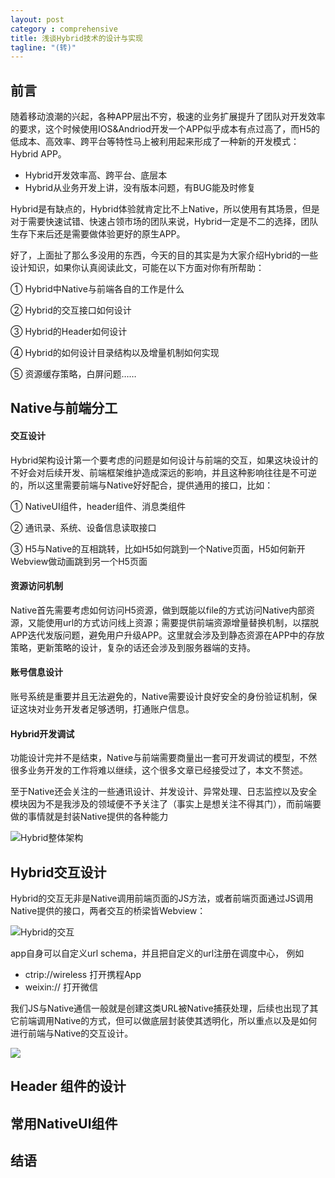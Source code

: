 ```yaml
---
layout: post
category : comprehensive
title: 浅谈Hybrid技术的设计与实现
tagline: "(转)"
---
```


## 前言

随着移动浪潮的兴起，各种APP层出不穷，极速的业务扩展提升了团队对开发效率的要求，这个时候使用IOS&Andriod开发一个APP似乎成本有点过高了，而H5的低成本、高效率、跨平台等特性马上被利用起来形成了一种新的开发模式：Hybrid APP。

- Hybrid开发效率高、跨平台、底层本
- Hybrid从业务开发上讲，没有版本问题，有BUG能及时修复


Hybrid是有缺点的，Hybrid体验就肯定比不上Native，所以使用有其场景，但是对于需要快速试错、快速占领市场的团队来说，Hybrid一定是不二的选择，团队生存下来后还是需要做体验更好的原生APP。

好了，上面扯了那么多没用的东西，今天的目的其实是为大家介绍Hybrid的一些设计知识，如果你认真阅读此文，可能在以下方面对你有所帮助：

① Hybrid中Native与前端各自的工作是什么

② Hybrid的交互接口如何设计

③ Hybrid的Header如何设计

④ Hybrid的如何设计目录结构以及增量机制如何实现

⑤ 资源缓存策略，白屏问题……

## Native与前端分工

#### 交互设计

Hybrid架构设计第一个要考虑的问题是如何设计与前端的交互，如果这块设计的不好会对后续开发、前端框架维护造成深远的影响，并且这种影响往往是不可逆的，所以这里需要前端与Native好好配合，提供通用的接口，比如：

① NativeUI组件，header组件、消息类组件

② 通讯录、系统、设备信息读取接口

③ H5与Native的互相跳转，比如H5如何跳到一个Native页面，H5如何新开Webview做动画跳到另一个H5页面

#### 资源访问机制

Native首先需要考虑如何访问H5资源，做到既能以file的方式访问Native内部资源，又能使用url的方式访问线上资源；需要提供前端资源增量替换机制，以摆脱APP迭代发版问题，避免用户升级APP。这里就会涉及到静态资源在APP中的存放策略，更新策略的设计，复杂的话还会涉及到服务器端的支持。

#### 账号信息设计

账号系统是重要并且无法避免的，Native需要设计良好安全的身份验证机制，保证这块对业务开发者足够透明，打通账户信息。

#### Hybrid开发调试

功能设计完并不是结束，Native与前端需要商量出一套可开发调试的模型，不然很多业务开发的工作将难以继续，这个很多文章已经接受过了，本文不赘述。

至于Native还会关注的一些通讯设计、并发设计、异常处理、日志监控以及安全模块因为不是我涉及的领域便不予关注了（事实上是想关注不得其门），而前端要做的事情就是封装Native提供的各种能力

![Hybrid整体架构](http://images2015.cnblogs.com/blog/294743/201510/294743-20151031120821091-407934907.jpg)


## Hybrid交互设计

Hybrid的交互无非是Native调用前端页面的JS方法，或者前端页面通过JS调用Native提供的接口，两者交互的桥梁皆Webview：

![Hybrid的交互](http://images2015.cnblogs.com/blog/294743/201510/294743-20151031114738779-2068756578.png)

app自身可以自定义url schema，并且把自定义的url注册在调度中心， 例如

- ctrip://wireless 打开携程App
- weixin:// 打开微信

我们JS与Native通信一般就是创建这类URL被Native捕获处理，后续也出现了其它前端调用Native的方式，但可以做底层封装使其透明化，所以重点以及是如何进行前端与Native的交互设计。

![](http://images2015.cnblogs.com/blog/294743/201510/294743-20151031144420904-967597577.jpg)

## Header 组件的设计

## 常用NativeUI组件

## 结语